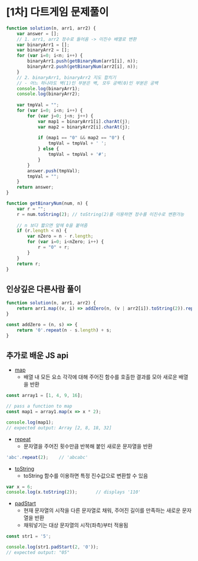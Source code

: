 # [1차] 다트게임 문제풀이

```javascript
function solution(n, arr1, arr2) {
    var answer = [];
    // 1. arr1, arr2 정수로 들어옴 -> 이진수 배열로 변환
    var binaryArr1 = [];
    var binaryArr2 = [];
    for (var i=0; i<n; i++) {
        binaryArr1.push(getBinaryNum(arr1[i], n));
        binaryArr2.push(getBinaryNum(arr2[i], n));
    }
    // 2. binaryArr1, binaryArr2 지도 합치기
    // - 어느 하나라도 벽(1)인 부분은 벽, 모두 공백(0)인 부분은 공백
    console.log(binaryArr1);
    console.log(binaryArr2);
    
    var tmpVal = "";
    for (var i=0; i<n; i++) {
        for (var j=0; j<n; j++) {
            var map1 = binaryArr1[i].charAt(j);
            var map2 = binaryArr2[i].charAt(j);
            
            if (map1 == "0" && map2 == "0") {
                tmpVal = tmpVal + ' ';
            } else {
                tmpVal = tmpVal + '#';
            }
        }
        answer.push(tmpVal);
        tmpVal = "";
    }
    return answer;
}

function getBinaryNum(num, n) {
    var r = "";
    r = num.toString(2); // toString(2)를 이용하면 정수를 이진수로 변환가능
    
    // n 보다 짧으면 앞에 0을 붙여줌 
    if (r.length < n) {
        var nZero = n - r.length;
        for (var i=0; i<nZero; i++) {
            r = "0" + r;
        }
    }
    return r;
}
```

## 인상깊은 다른사람 풀이

```javascript
function solution(n, arr1, arr2) {
    return arr1.map((v, i) => addZero(n, (v | arr2[i]).toString(2)).replace(/1|0/g, a => +a ? '#' : ' '));
}

const addZero = (n, s) => {
    return '0'.repeat(n - s.length) + s;
}
```

## **추가로 배운 JS api**

* [map](https://developer.mozilla.org/ko/docs/Web/JavaScript/Reference/Global_Objects/Array/map)
  * 배열 내 모든 요소 각각에 대해 주어진 함수를 호출한 결과를 모아 새로운 배열을 반환

```js
const array1 = [1, 4, 9, 16];

// pass a function to map
const map1 = array1.map(x => x * 2);

console.log(map1);
// expected output: Array [2, 8, 18, 32]
```

* [repeat](https://developer.mozilla.org/ko/docs/Web/JavaScript/Reference/Global_Objects/String/repeat)
  * 문자열을 주어진 횟수만큼 반복해 붙인 새로운 문자열을 반환

```js
'abc'.repeat(2);    // 'abcabc'
```

* [toString](https://developer.mozilla.org/ko/docs/Web/JavaScript/Reference/Global_Objects/Number/toString)
  * toString 함수를 이용하면 특정 진수값으로 변환할 수 있음

```js
var x = 6;
console.log(x.toString(2));       // displays '110'
```

  * [padStart](https://developer.mozilla.org/ko/docs/Web/JavaScript/Reference/Global_Objects/String/padStart)
    * 현재 문자열의 시작을 다른 문자열로 채워, 주어진 길이를 만족하는 새로운 문자열을 반환
    * 채워넣기는 대상 문자열의 시작(좌측)부터 적용됨

```js
const str1 = '5';

console.log(str1.padStart(2, '0'));
// expected output: "05"
```